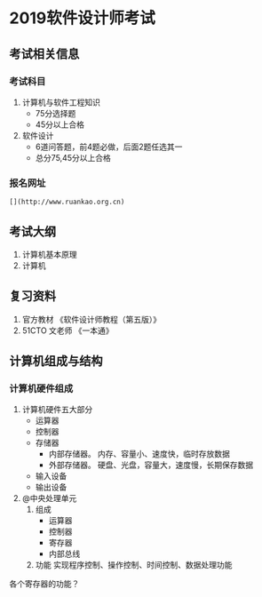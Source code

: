 # 2019软件设计师考试

## 考试相关信息

### 考试科目
1. 计算机与软件工程知识
   * 75分选择题
   * 45分以上合格
2. 软件设计
   * 6道问答题，前4题必做，后面2题任选其一
   * 总分75,45分以上合格

### 报名网址

    [](http://www.ruankao.org.cn)


## 考试大纲

1. 计算机基本原理
2. 计算机

## 复习资料

1. 官方教材 《软件设计师教程（第五版）》
2. 51CTO 文老师 《一本通》

## 计算机组成与结构

### 计算机硬件组成

1. 计算机硬件五大部分
   * 运算器
   * 控制器
   * 存储器
     * 内部存储器。 内存、容量小、速度快，临时存放数据
     * 外部存储器。 硬盘、光盘，容量大，速度慢，长期保存数据
   * 输入设备
   * 输出设备
2. @中央处理单元
   1. 组成
        * 运算器
        * 控制器
        * 寄存器
        * 内部总线
   2. 功能
        实现程序控制、操作控制、时间控制、数据处理功能


各个寄存器的功能？

